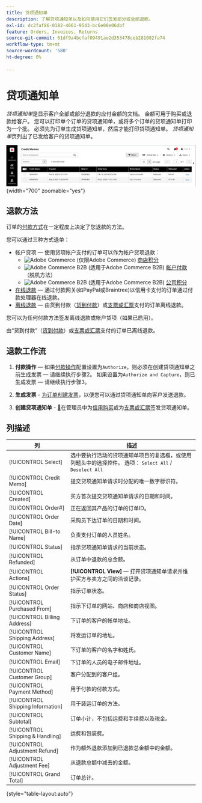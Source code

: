 ```yaml
---
title: 贷项通知单
description: 了解贷项通知单以及如何使用它们签发部分或全部退款。
exl-id: dc2faf86-0182-4661-9543-bc6e00e06dbf
feature: Orders, Invoices, Returns
source-git-commit: 61df9a4bcfaf09491ae2d353478ceb281082fa74
workflow-type: tm+mt
source-wordcount: '580'
ht-degree: 0%

---
```


# 贷项通知单

_贷项通知单_&#x200B;是显示客户全部或部分退款的应付金额的文档。 金额可用于购买或退款给客户。 您可以打印单个订单的贷项通知单，或将多个订单的贷项通知单打印为一个批。 必须先为订单生成贷项通知单，然后才能打印贷项通知单。 _贷项通知单_&#x200B;页列出了已发给客户的贷项通知单。

![贷项通知单](./assets/credit-memos.png){width="700" zoomable="yes"}

## 退款方法

订单的[付款方式](payments.md)在一定程度上决定了您退款的方法。

您可以通过三种方式退单：

- 帐户贷项 — 使用贷项帐户支付的订单可以作为帐户贷项退款：
   - ![Adobe Commerce](../assets/adobe-logo.svg) (仅限Adobe Commerce) [商店积分](../customers/store-credit-using.md)
   - ![Adobe Commerce B2B](../assets/b2b.svg) (适用于Adobe Commerce B2B) [帐户付款](../b2b/enable-basic-features.md#configure-payment-on-account) （脱机方法）
   - ![Adobe Commerce B2B](../assets/b2b.svg) (适用于Adobe Commerce B2B) [公司积分](../b2b/credit-company.md)
- [在线退款](payments.md#online-payment-methods) — 通过付款网关(如PayPal或Braintree)以信用卡支付的订单通过付款处理器在线退款。
- [离线退款](payments.md#offline-payment-methods) — 由货到付款（[货到付款](cash-on-delivery.md)）或[支票或汇票](check-money-order.md)支付的订单离线退款。

您可以为任何付款方法签发离线退款或帐户贷项（如果已启用）。

由“货到付款”（[货到付款](cash-on-delivery.md)）或[支票或汇票](check-money-order.md)支付的订单已离线退款。

## 退款工作流

1. **付款操作** — 如果[付款操作](credit-memo-create.md#payment-action-setting)配置设置为`Authorize`，则必须在创建贷项通知单之前生成发票 — 请继续执行步骤2。 如果设置为`Authorize and Capture`，则已生成发票 — 请继续执行步骤3。

1. **生成发票** - [为订单创建发票](invoices.md#create-an-invoice)，以便您可以通过贷项通知单向客户发送退款。

1. **创建贷项通知单** - [&#128279;](credit-memo-create.md)在管理员中为[信用购买](credit-memo-create.md#issue-a-refund-for-a-credit-purchase)或为[支票或汇票](credit-memo-create.md#issue-an-offline-refund-for-check-or-money-order)签发贷项通知单。

## 列描述

| 列 | 描述 |
|--- |--- |
| [!UICONTROL Select] | 选中要执行活动的贷项通知单项目的复选框，或使用列题头中的选择控件。 选项： `Select All` / `Deselect All` |
| [!UICONTROL Credit Memo] | 提交贷项通知单请求时分配的唯一数字标识符。 |
| [!UICONTROL Created] | 买方首次提交贷项通知单请求的日期和时间。 |
| [!UICONTROL Order#] | 正在返回其产品的订单的订单ID。 |
| [!UICONTROL Order Date] | 采购员下达订单的日期和时间。 |
| [!UICONTROL Bill-to Name] | 负责支付订单的人员姓名。 |
| [!UICONTROL Status] | 指示贷项通知单请求的当前状态。 |
| [!UICONTROL Refunded] | 从订单中退款的总金额。 |
| [!UICONTROL Actions] | **[!UICONTROL View]** — 打开贷项通知单请求并维护买方与卖方之间的洽谈记录。 |
| [!UICONTROL Order Status] | 指示订单状态。 |
| [!UICONTROL Purchased From] | 指示下订单的网站、商店和商店视图。 |
| [!UICONTROL Billing Address] | 下订单的客户的帐单地址。 |
| [!UICONTROL Shipping Address] | 将发运订单的地址。 |
| [!UICONTROL Customer Name] | 下订单的客户的名字和姓氏。 |
| [!UICONTROL Email] | 下订单的人员的电子邮件地址。 |
| [!UICONTROL Customer Group] | 客户分配到的客户组。 |
| [!UICONTROL Payment Method] | 用于付款的付款方式。 |
| [!UICONTROL Shipping Information] | 用于装运订单的方法。 |
| [!UICONTROL Subtotal] | 订单小计，不包括运费和手续费以及税金。 |
| [!UICONTROL Shipping & Handling] | 运费和包装费。 |
| [!UICONTROL Adjustment Refund] | 作为额外退款添加到已退款总金额中的金额。 |
| [!UICONTROL Adjustment Fee] | 从退款总额中减去的金额。 |
| [!UICONTROL Grand Total] | 订单总计。 |

{style="table-layout:auto"}
